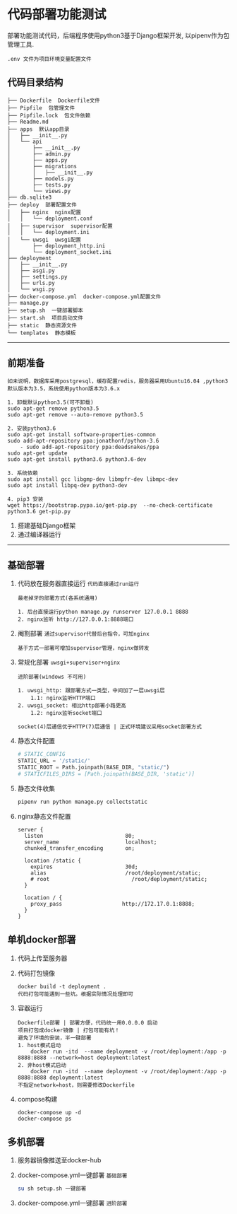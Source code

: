 # 代码部署功能测试

部署功能测试代码，后端程序使用python3基于Django框架开发, 以pipenv作为包管理工具.

`.env 文件为项目环境变量配置文件`

## 代码目录结构

```
├── Dockerfile  Dockerfile文件
├── Pipfile  包管理文件
├── Pipfile.lock  包文件依赖
├── Readme.md
├── apps  默认app目录
│   ├── __init__.py
│   └── api
│       ├── __init__.py
│       ├── admin.py
│       ├── apps.py
│       ├── migrations
│       │   ├── __init__.py
│       ├── models.py
│       ├── tests.py
│       └── views.py
├── db.sqlite3
├── deploy  部署配置文件
│   ├── nginx  nginx配置
│   │   └── deployment.conf
│   ├── supervisor  supervisor配置
│   │   └── deployment.ini
│   └── uwsgi  uwsgi配置
│       ├── deployment_http.ini
│       └── deployment_socket.ini
├── deployment
│   ├── __init__.py
│   ├── asgi.py
│   ├── settings.py
│   ├── urls.py
│   └── wsgi.py
├── docker-compose.yml  docker-compose.yml配置文件
├── manage.py
├── setup.sh  一键部署脚本
├── start.sh  项目启动文件
├── static  静态资源文件
└── templates  静态模板

```

---

## 前期准备

`如未说明，数据库采用postgresql，缓存配置redis，服务器采用Ubuntu16.04 ,python3 默认版本为3.5，系统使用python版本为3.6.x`

```shell
1. 卸载默认python3.5(可不卸载)
sudo apt-get remove python3.5
sudo apt-get remove --auto-remove python3.5

2. 安装python3.6
sudo apt-get install software-properties-common
sudo add-apt-repository ppa:jonathonf/python-3.6    
    - sudo add-apt-repository ppa:deadsnakes/ppa
sudo apt-get update
sudo apt-get install python3.6 python3.6-dev

3. 系统依赖
sudo apt install gcc libgmp-dev libmpfr-dev libmpc-dev
sudo apt install libpq-dev python3-dev

4. pip3 安装 
wget https://bootstrap.pypa.io/get-pip.py  --no-check-certificate
python3.6 get-pip.py
```

1. 搭建基础Django框架
2. 通过编译器运行

---

## 基础部署

1. 代码放在服务器直接运行 `代码直接通过run运行`

   ```text
   最老掉牙的部署方式(各系统通用) 
   
   1. 后台直接运行python manage.py runserver 127.0.0.1 8888 
   2. nginx监听 http://127.0.0.1:8888端口
   ```

2. 阉割部署 `通过supervisor代替后台指令，可加nginx`

   ```text
   基于方式一部署可增加supervisor管理，nginx做转发
   ```

3. 常规化部署 `uwsgi+supervisor+nginx`

   ```text
   进阶部署(windows 不可用)
   
   1. uwsgi_http: 跟部署方式一类型，中间加了一层uwsgi层
       1.1: nginx监听HTTP端口
   2. uwsgi_socket: 相比http部署小路更高
       1.2: nginx监听socket端口
   
   socket(4)层通信优于HTTP(7)层通信 | 正式环境建议采用socket部署方式
   ```

4. 静态文件配置

   ```python
   # STATIC_CONFIG
   STATIC_URL = '/static/'
   STATIC_ROOT = Path.joinpath(BASE_DIR, "static/")
   # STATICFILES_DIRS = [Path.joinpath(BASE_DIR, 'static')]
   ```

5. 静态文件收集

   ```python
   pipenv run python manage.py collectstatic
   ```

6. nginx静态文件配置

   ```nginx
   server {
     listen                          80;
     server_name                     localhost;
     chunked_transfer_encoding       on;
   
     location /static {
       expires                       30d;
       alias                         /root/deployment/static;
       # root                          /root/deployment/static;
     }
   
     location / {
       proxy_pass                   http://172.17.0.1:8888;
     }
   }
   ```

## 单机docker部署

1. 代码上传至服务器

2. 代码打包镜像

   ```shell
   docker build -t deployment .
   代码打包可能遇到一些坑。根据实际情况处理即可
   ```

3. 容器运行

   ```shell
   Dockerfile部署 | 部署方便，代码统一用0.0.0.0 启动
   项目打包成docker镜像 | 打包可能有坑！
   避免了环境的安装，半一键部署
   1. host模式启动
       docker run -itd  --name deployment -v /root/deployment:/app -p 8888:8888 --network=host deployment:latest
   2. 非host模式启动
       docker run -itd  --name deployment -v /root/deployment:/app -p 8888:8888 deployment:latest
   不指定network=host，则需要修改Dockerfile
   ```

4. compose构建

   ```shell
   docker-compose up -d
   docker-compose ps
   ```

## 多机部署

1. 服务器镜像推送至docker-hub

2. docker-compose.yml一键部署 `基础部署`

   ```bash
   su sh setup.sh 一键部署
   ```

3. docker-compose.yml一键部署 `进阶部署`